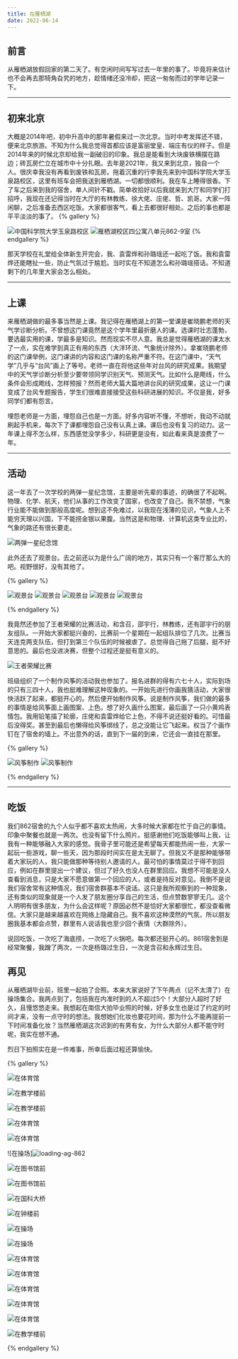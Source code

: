 ```yaml
---
title: 在雁栖湖
date: 2022-06-14
---
```


## 前言

从雁栖湖放假回家的第二天了。有空闲时间写写过去一年里的事了。毕竟将来估计也不会再去那犄角旮旯的地方，趁情绪还没冷却，把这一匆匆而过的学年记录一下。

---

## 初来北京

大概是2014年吧，初中升高中的那年暑假来过一次北京。当时中考发挥还不错，便来北京旅游。不知为什么我总觉得首都应该是富丽堂皇、端庄有仪的样子。但是2014年来的时候北京却给我一副破旧的印象。我总是能看到大块废铁横摆在路边；砖瓦房伫立在城市中十分扎眼。去年是2021年，我又来到北京，独自一个人。很庆幸我没有再看到废铁和瓦房。拖着沉重的行李我先来到中国科学院大学玉泉路校区，这里有班车会把我送到雁栖湖。一切都很顺利。我在车上睡得很香。下了车之后来到我的宿舍，单人间针不戳。简单收拾好以后我就来到大厅和同学们打招呼，我现在还记得当时在大厅的有林教练、徐大佬、庄佬、哲、凯哥。大家一阵闲聊，之后准备去西区吃饭。大家都很客气，看上去都很好相处。之后的事也都是平平淡淡的事了。
{% gallery %}

![中国科学院大学玉泉路校区](/gallery/yanqihu/IMG_20210827_144234.jpg)
![雁栖湖校区四公寓八单元862-9室](/gallery/yanqihu/IMG_20210827_164220.jpg)
{% endgallery %}

那天学校在礼堂给全体新生开完会，我、袁雷烨和孙璐瑶还一起吃了饭。我和袁雷烨还能瞎扯一些，防止气氛过于尴尬。当时实在不知道怎么和孙璐瑶搭话。不知道剩下的几年里大家会怎么相处。

---

## 上课

来雁栖湖做的最多事当然是上课。我记得在雁栖湖上的第一堂课是崔晓鹏老师的天气学诊断分析。不曾想这门课竟然是这个学年里最折磨人的课。选课时壮志蓬勃，要选最实用的课，学最多是知识。然而现实不尽人意。我总是觉得雁栖湖的课太水了一点，实在难学到真正有用的东西（大洋环流、气象统计除外）。拿崔晓鹏老师的这门课举例，这门课讲的内容和这门课的名称严重不符。在这门课中，“天气学”几乎与“台风”画上了等号。老师一直在将他这些年对台风的研究成果。我期望中的天气学诊断分析至少要带领同学识别天气、预测天气。比如什么是飑线，什么条件会形成飑线，怎样预报？然而老师大篇大篇地讲台风的研究成果，这让一门课变成了台风专题报告，学生们很难直接接受这些科研进展的知识。不仅是我，好多同学们都有怨言。

埋怨老师是一方面，埋怨自己也是一方面。好多内容听不懂，不想听，我动不动就刷起手机来，每次下了课都埋怨自己没有认真上课。课后也没有复习的动力。这一年课上得不怎么样，东西感觉没学多少，科研更是没有，如此看来真是浪费了一年。

---

## 活动

这一年去了一次学校的两弹一星纪念馆，主要是听先辈的事迹，的确很了不起啊。物理、化学、航天，他们从事的工作改变了国家，也改变了自己。我不禁想，气象行业能不能做到那般高度呢。想到这不免难过，以我现在浅薄的见识，气象人上不能穷天理以兴国，下不能捞金银以果腹。当然这是和物理、计算机这类专业比的，气象的路还有很长要走。

![两弹一星纪念馆](/gallery/yanqihu/IMG_20211030_114144.jpg)

此外还去了观景台。去之前还以为是什么广阔的地方，其实只有一个客厅那么大的吧。视野很好，没有其他了。

{% gallery %}

![观景台](/gallery/yanqihu/IMG_20211204_151955.jpg)
![观景台](/gallery/yanqihu/IMG_20211204_152107.jpg)
![观景台](/gallery/yanqihu/IMG_20211204_152134.jpg)
![观景台](/gallery/yanqihu/IMG_20211204_152609.jpg)
![观景台](/gallery/yanqihu/IMG_20211204_152735.jpg)

{% endgallery %}

我竟然还参加了王者荣耀的比赛活动，和含召，邵宇行，林教练，还有邵宇行的朋友组队。一开始大家都挺兴奋的，比赛前一个星期在一起组队排位了几次。比赛当天连克两支队伍，但打到第三个队伍的时候被虐了。总觉得自己拖了后腿，挺不好意思的。最后也没进决赛，但整个过程还是挺有意义的。

![王者荣耀比赛](/gallery/yanqihu/IMG_20220327_132137.jpg)

班级组织了一个制作风筝的活动我也参加了。报名进群的得有六七十人，实际到场的只有三四十人，我也挺难理解这种现象的。一开始先进行你画我猜活动，大家很快活跃了起来，都挺开心的。然后便开始制作风筝。说是制作风筝，我们做的最多的事情是给风筝面上画图案、上色。想了好久画什么图案，最后画了一只小黄鸡表情包。我用铅笔描了轮廓，庄佬和袁雷烨给它上色，不得不说还挺好看的。可惜最后没得奖。甚至到最后也懒得给风筝绑线了，总之没能让它飞起来。权当了个画作钉在了宿舍的墙上。不出意外的话，直到下一届的到来，它还会一直挂在那里。

{% gallery %}

![风筝制作](/gallery/yanqihu/IMG_20220417_173109.jpg)
![风筝制作](/gallery/yanqihu/IMG_20220417_180633.jpg)

{% endgallery %}

---

## 吃饭

我们862宿舍的九个人似乎都不喜欢太热闹，大多时候大家都在忙于自己的事情。印象中聚餐也就是一两次。也没有留下什么照片。挺感谢他们吃饭能够叫上我，让我有一种能够融入大家的感觉。我骨子里可能还是希望每天都能热闹一些，大家一起玩一些游戏，聊一些天，因为那段时间实在是太无聊了。但我又不是那种能够带着大家玩的人，我只能做那种等待别人邀请的人。最可怕的事情莫过于得不到回应，例如在群里提出一个建议，但过了好久也没人在群里回应。我想不可能是没人查看到消息，只是大家不愿意做第一个回应的人，或者是持反对意见。我倒不是说我们宿舍常有这种情况，我们宿舍群基本不说话。这只是我所观察到的一种现象，还有类似的现象就是一个人发了朋友圈分享自己的生活，但点赞数寥寥无几。这个人明明有很多朋友，为什么会这样呢？原因必然不是恰好大家都很忙，都没查看微信。大家只是越来越喜欢在网络上隐藏自己。我不喜欢这种漠然的气氛，所以朋友圈我基本都会点赞，群里有人说话我也至少回个表情（大群除外）。

说回吃饭，一次吃了海底捞，一次吃了火锅吧。每次都还挺开心的。861宿舍到是经常聚餐，我蹭了两次，一次是杨璐过生日，一次是含召和永辉过生日。

## 再见

从雁栖湖毕业前，班里一起拍了合照。本来大家说好了下午两点（记不太清了）在操场集合。我两点到了，包括我在内准时到的人不超过5个！大部分人超时了好久，且慢悠悠走来。我想起在南信大拍毕业照的时候，好多女生也是过了约定的时间才来，没有一点守时的想法。我想她们化妆也要花时间，那为什么不能再提前一下时间准备化妆？当然雁栖湖这次迟到的有男有女，为什么大部分人都不能守时呢，我实在想不通。

烈日下拍照实在是一件难事，所幸后面过程还算愉快。

{% gallery %}

![](/gallery/yanqihu/mmexport1654858998522.jpg "在体育馆")

![](/gallery/yanqihu/mmexport1654858998655.jpg "在教学楼前")

![在教学楼前](/gallery/yanqihu/mmexport1654858999351.jpg)

![在体育馆](/gallery/yanqihu/mmexport1654598736497.jpg)

![在体育馆](/gallery/yanqihu/mmexport1654609859219.jpg)

![在操场]![loading-ag-862](/gallery/yanqihu/mmexport1654610022788.jpg)

![在图书馆前](/gallery/yanqihu/mmexport1654610084240.jpg)

![在图书馆前](/gallery/yanqihu/mmexport1654858994572.jpg)

![在国科大桥](/gallery/yanqihu/mmexport1654858994835.jpg)

![在钟楼前](/gallery/yanqihu/mmexport1654858995609.jpg)

![在操场](/gallery/yanqihu/mmexport1654858995407.jpg)

![在操场](/gallery/yanqihu/mmexport1654858997585.jpg)

![在体育馆](/gallery/yanqihu/mmexport1654859000048.jpg)

![在体育馆](/gallery/yanqihu/mmexport1654859000412.jpg)

![在体育馆](/gallery/yanqihu/mmexport1654859000730.jpg)

![在体育馆](/gallery/yanqihu/mmexport1654858996700.jpg)

![在体育馆](/gallery/yanqihu/mmexport1654858998334.jpg)

![在教学楼前](/gallery/yanqihu/mmexport1654858999685.jpg)



{% endgallery %}

